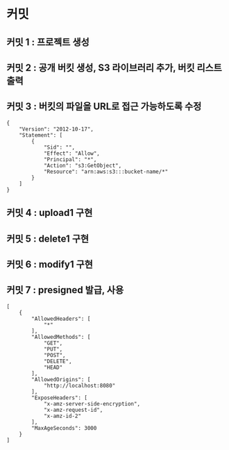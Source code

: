 # 커밋
## 커밋 1 : 프로젝트 생성
## 커밋 2 : 공개 버킷 생성, S3 라이브러리 추가, 버킷 리스트 출력
## 커밋 3 : 버킷의 파일을 URL로 접근 가능하도록 수정
```
{
    "Version": "2012-10-17",
    "Statement": [
        {
            "Sid": "",
            "Effect": "Allow",
            "Principal": "*",
            "Action": "s3:GetObject",
            "Resource": "arn:aws:s3:::bucket-name/*"
        }
    ]
}
```
## 커밋 4 : upload1 구현
## 커밋 5 : delete1 구현
## 커밋 6 : modify1 구현
## 커밋 7 : presigned 발급, 사용
```angular2html
[
    {
        "AllowedHeaders": [
            "*"
        ],
        "AllowedMethods": [
            "GET",
            "PUT",
            "POST",
            "DELETE",
            "HEAD"
        ],
        "AllowedOrigins": [
            "http://localhost:8080"
        ],
        "ExposeHeaders": [
            "x-amz-server-side-encryption",
            "x-amz-request-id",
            "x-amz-id-2"
        ],
        "MaxAgeSeconds": 3000
    }
]
```